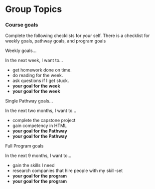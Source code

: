 # Group Topics

### Course goals

Complete the following checklists for your self. There is a checklist for weekly goals, pathway goals, and program goals

Weekly goals...

In the next week, I want to...

* get homework done on time.
* do reading for the week.
* ask questions if I get stuck.
* __your goal for the week__
* __your goal for the week__

Single Pathway goals...

In the next two months, I want to...

* complete the capstone project
* gain competency in HTML
* __your goal for the Pathway__
* __your goal for the Pathway__

Full Program goals

In the next 9 months, I want to...

* gain the skills I need
* research companies that hire people with my skill-set
* __your goal for the program__
* __your goal for the program__